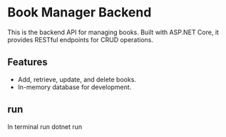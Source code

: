 # Book Manager Backend

This is the backend API for managing books. Built with ASP.NET Core, it provides RESTful endpoints for CRUD operations.

## Features

- Add, retrieve, update, and delete books.
- In-memory database for development.

## run

In terminal run dotnet run
